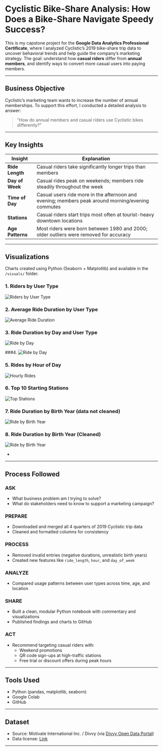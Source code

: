 

# Cyclistic Bike-Share Analysis: How Does a Bike-Share Navigate Speedy Success?

This is my capstone project for the **Google Data Analytics Professional Certificate**, where I analyzed Cyclistic’s 2019 bike-share trip data to uncover behavioral trends and help guide the company’s marketing strategy. The goal: understand how **casual riders** differ from **annual members**, and identify ways to convert more casual users into paying members.

---

##  Business Objective

Cyclistic’s marketing team wants to increase the number of annual memberships. To support this effort, I conducted a detailed analysis to answer:

> "How do annual members and casual riders use Cyclistic bikes differently?"

---

##  Key Insights

| Insight | Explanation |
|--------|-------------|
| **Ride Length** | Casual riders take significantly longer trips than members |
| **Day of Week** | Casual rides peak on weekends; members ride steadily throughout the week |
| **Time of Day** | Casual users ride more in the afternoon and evening; members peak around morning/evening commutes |
| **Stations** | Casual riders start trips most often at tourist-heavy downtown locations |
| **Age Patterns** | Most riders were born between 1980 and 2000; older outliers were removed for accuracy |

---

## Visualizations

Charts created using Python (Seaborn + Matplotlib) and available in the `/visuals/` folder.

### 1. Riders by User Type
![Riders by User Type](visuals/Riders%20per%20user%20type.png)

### 2. Average Ride Duration by User Type
![Average Ride Duration](visuals/avg%20ride%20length%20per%20user%20type.png)

### 3. Ride Duration by Day and User Type
![Ride by Day](visuals/avg%20ride%20length%20by%20day%20and%20user%20type.png)

###4. 
![Ride by Day](visuals/riders%20per%20week%20day%20trend.png)

### 5. Rides by Hour of Day
![Hourly Rides](visuals/Ride%20Count%20by%20hour%20of%20the%20day%20and%20user%20type.png)

### 6. Top 10 Starting Stations
![Top Stations](visuals/station%20ride%20counts.png)

### 7. Ride Duration by Birth Year (data not cleaned)
![Ride by Birth Year](visuals/avg%20duration%20per%20birth%20year_mistake.png)

### 8. Ride Duration by Birth Year (Cleaned)
![Ride by Birth Year](visuals/avg%20duration%20per%20birth%20year%20corrected.png)

- 

---

##  Process Followed

### ASK
- What business problem am I trying to solve?
- What do stakeholders need to know to support a marketing campaign?

### PREPARE
- Downloaded and merged all 4 quarters of 2019 Cyclistic trip data
- Cleaned and formatted columns for consistency

### PROCESS
- Removed invalid entries (negative durations, unrealistic birth years)
- Created new features like `ride_length`, `hour`, and `day_of_week`

### ANALYZE
- Compared usage patterns between user types across time, age, and location

### SHARE
- Built a clean, modular Python notebook with commentary and visualizations
- Published findings and charts to GitHub

### ACT
- Recommend targeting casual riders with:
  - Weekend promotions
  - QR code sign-ups at high-traffic stations
  - Free trial or discount offers during peak hours

---

## Tools Used

- Python (pandas, matplotlib, seaborn)
- Google Colab
- GitHub

---

## Dataset

- Source: Motivate International Inc. / Divvy (via [Divvy Open Data Portal](https://divvybikes.com/system-data))
- Data license: [Link](https://www.divvybikes.com/data-license-agreement)

---


